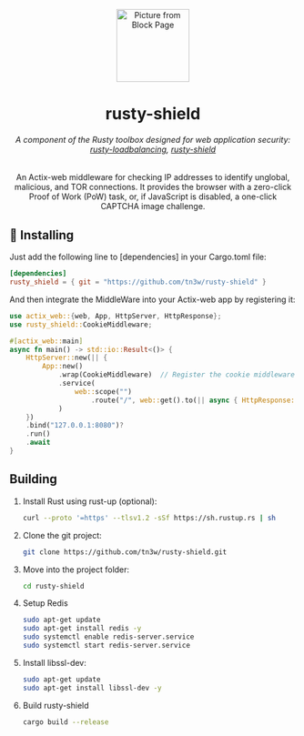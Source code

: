 <p align="center">
    <picture>
        <source height="128" media="(prefers-color-scheme: dark)" srcset="https://github.com/tn3w/rusty-shield/releases/download/logo/rusty-logo-dark.png">
        <source height="128" media="(prefers-color-scheme: light)" srcset="https://github.com/tn3w/rusty-shield/releases/download/logo/rusty-logo-light.png">
        <img height="128" alt="Picture from Block Page" src="https://github.com/tn3w/rusty-shield/releases/download/logo/rusty-logo-light.png">
    </picture>
</p>
<h1 align="center">rusty-shield</h1>
<h6 align="center">A component of the Rusty toolbox designed for web application security: <a href="https://github.com/tn3w/rusty-loadbalancing">rusty-loadbalancing</a>, <a href="https://github.com/tn3w/rusty-shield">rusty-shield</a></h6>
<p align="center">An Actix-web middleware for checking IP addresses to identify unglobal, malicious, and TOR connections. It provides the browser with a zero-click Proof of Work (PoW) task, or, if JavaScript is disabled, a one-click CAPTCHA image challenge.</p>

## 🚀 Installing
Just add the following line to [dependencies] in your Cargo.toml file:
```toml
[dependencies]
rusty_shield = { git = "https://github.com/tn3w/rusty-shield" }
```

And then integrate the MiddleWare into your Actix-web app by registering it:

```rust
use actix_web::{web, App, HttpServer, HttpResponse};
use rusty_shield::CookieMiddleware;

#[actix_web::main]
async fn main() -> std::io::Result<()> {
    HttpServer::new(|| {
        App::new()
            .wrap(CookieMiddleware)  // Register the cookie middleware
            .service(
                web::scope("")
                    .route("/", web::get().to(|| async { HttpResponse::Ok().body("Hello World!") }))
            )
    })
    .bind("127.0.0.1:8080")?
    .run()
    .await
}
```

## Building
1. Install Rust using rust-up (optional): 
    ```bash
    curl --proto '=https' --tlsv1.2 -sSf https://sh.rustup.rs | sh
    ```

2. Clone the git project:
    ```bash
    git clone https://github.com/tn3w/rusty-shield.git
    ```

3. Move into the project folder:
    ```bash
    cd rusty-shield
    ```

4. Setup Redis
    ```bash
    sudo apt-get update
    sudo apt-get install redis -y
    sudo systemctl enable redis-server.service
    sudo systemctl start redis-server.service
    ```

5. Install libssl-dev:
    ```bash
    sudo apt-get update
    sudo apt-get install libssl-dev -y
    ``` 

6. Build rusty-shield
    ```bash
    cargo build --release
    ```
